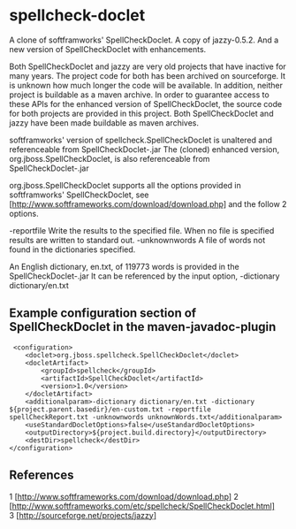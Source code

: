 # spellcheck-doclet
A clone of softframworks' SpellCheckDoclet. A copy of jazzy-0.5.2.  And a new version of 
SpellCheckDoclet with enhancements.

Both SpellCheckDoclet and jazzy are very old projects that have inactive for many years.
The project code for both has been archived on sourceforge.  It is unknown how much longer the 
code will be available.  In addition, neither project is buildable as a maven archive.  In order
to guarantee access to these APIs for the enhanced version of SpellCheckDoclet, the source code 
for both projects are provided in this project.  Both SpellCheckDoclet and jazzy have been made
buildable as maven archives.

softframworks' version of spellcheck.SpellCheckDoclet is unaltered and referenceable from SpellCheckDoclet-<VERSION>.jar
The (cloned) enhanced version, org.jboss.SpellCheckDoclet, is also referenceable from SpellCheckDoclet-<VERSION>.jar
 
 
org.jboss.SpellCheckDoclet supports all the options provided in softframworks' SpellCheckDoclet, see 
[http://www.softframeworks.com/download/download.php] and the follow 2 options.
 
  -reportfile <filename>    Write the results to the specified file.  When no file
                            is specified results are written to standard out.
  -unknownwords <filename>  A file of words not found in the dictionaries specified.
 
  An English dictionary, en.txt, of 119773 words is provided in the SpellCheckDoclet-<VERSION>.jar
  It can be referenced by the input option, -dictionary dictionary/en.txt
 
 
 ## Example configuration section of SpellCheckDoclet in the maven-javadoc-plugin
     <configuration>
        <doclet>org.jboss.spellcheck.SpellCheckDoclet</doclet>
        <docletArtifact>
            <groupId>spellcheck</groupId>
            <artifactId>SpellCheckDoclet</artifactId>
            <version>1.0</version>
        </docletArtifact> 
        <additionalparam>-dictionary dictionary/en.txt -dictionary ${project.parent.basedir}/en-custom.txt -reportfile spellCheckReport.txt -unknownwords unknownWords.txt</additionalparam>             
        <useStandardDocletOptions>false</useStandardDocletOptions>
        <outputDirectory>${project.build.directory}</outputDirectory>
        <destDir>spellcheck</destDir>
    </configuration>
              
 
 
## References
1 [http://www.softframeworks.com/download/download.php]
2 [http://www.softframeworks.com/etc/spellcheck/SpellCheckDoclet.html]   
3 [http://sourceforge.net/projects/jazzy]
    